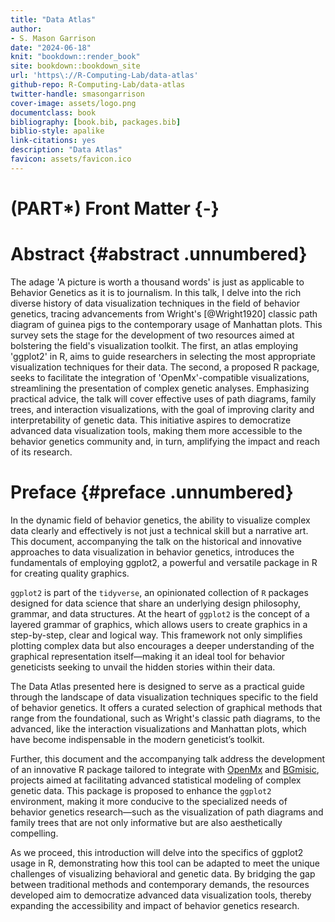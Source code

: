 ```yaml
--- 
title: "Data Atlas"
author: 
- S. Mason Garrison
date: "2024-06-18"
knit: "bookdown::render_book"
site: bookdown::bookdown_site
url: 'https\://R-Computing-Lab/data-atlas'
github-repo: R-Computing-Lab/data-atlas
twitter-handle: smasongarrison
cover-image: assets/logo.png
documentclass: book
bibliography: [book.bib, packages.bib]
biblio-style: apalike
link-citations: yes
description: "Data Atlas"
favicon: assets/favicon.ico
---
```



# (PART\*) Front Matter {-}

# Abstract {#abstract .unnumbered}

The adage 'A picture is worth a thousand words' is just as applicable to Behavior Genetics as it is to journalism. In this talk, I delve into the rich diverse history of data visualization techniques in the field of behavior genetics, tracing advancements from Wright's [@Wright1920] classic path diagram of guinea pigs to the contemporary usage of Manhattan plots. This survey sets the stage for the development of two resources aimed at bolstering the field's visualization toolkit. The first, an atlas employing 'ggplot2' in R, aims to guide researchers in selecting the most appropriate visualization techniques for their data. The second, a proposed R package, seeks to facilitate the integration of 'OpenMx'-compatible visualizations, streamlining the presentation of complex genetic analyses. Emphasizing practical advice, the talk will cover effective uses of path diagrams, family trees, and interaction visualizations, with the goal of improving clarity and interpretability of genetic data. This initiative aspires to democratize advanced data visualization tools, making them more accessible to the behavior genetics community and, in turn, amplifying the impact and reach of its research.





# Preface {#preface .unnumbered}

In the dynamic field of behavior genetics, the ability to visualize complex data clearly and effectively is not just a technical skill but a narrative art. This document, accompanying the talk on the historical and innovative approaches to data visualization in behavior genetics, introduces the fundamentals of employing ggplot2, a powerful and versatile package in R for creating quality graphics.

`ggplot2` is part of the `tidyverse`, an opinionated collection of `R` packages designed for data science that share an underlying design philosophy, grammar, and data structures. At the heart of `ggplot2` is the concept of a layered grammar of graphics, which allows users to create graphics in a step-by-step, clear and logical way. This framework not only simplifies plotting complex data but also encourages a deeper understanding of the graphical representation itself—making it an ideal tool for behavior geneticists seeking to unvail the hidden stories within their data.

The Data Atlas presented here is designed to serve as a practical guide through the landscape of data visualization techniques specific to the field of behavior genetics. It offers a curated selection of graphical methods that range from the foundational, such as Wright's classic path diagrams, to the advanced, like the interaction visualizations and Manhattan plots, which have become indispensable in the modern geneticist’s toolkit.

Further, this document and the accompanying talk address the development of an innovative R package tailored to integrate with [OpenMx](https://openmx.ssri.psu.edu/) and [BGmisic](https://r-computing-lab.github.io/BGmisc/), projects aimed at facilitating advanced statistical modeling of complex genetic data. This package is proposed to enhance the `ggplot2` environment, making it more conducive to the specialized needs of behavior genetics research—such as the visualization of path diagrams and family trees that are not only informative but are also aesthetically compelling.

As we proceed, this introduction will delve into the specifics of ggplot2 usage in R, demonstrating how this tool can be adapted to meet the unique challenges of visualizing behavioral and genetic data. By bridging the gap between traditional methods and contemporary demands, the resources developed aim to democratize advanced data visualization tools, thereby expanding the accessibility and impact of behavior genetics research.
